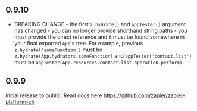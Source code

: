 ## 0.9.10

* BREAKING CHANGE - the first `z.hydrate()` and `appTester()` argument has changed - you can no longer provide shorthand string paths - you must provide the direct reference and it must be found somewhere in your final exported `App`'s tree. For example, previous `z.hydrate('someFunction')` must be `z.hydrate(App.hydrators.someFunction)` and `appTester('contact.list')` must be `appTester(App.resources.contact.list.operation.perform)`.

## 0.9.9

Initial release to public. Read docs here https://github.com/zapier/zapier-platform-cli.
